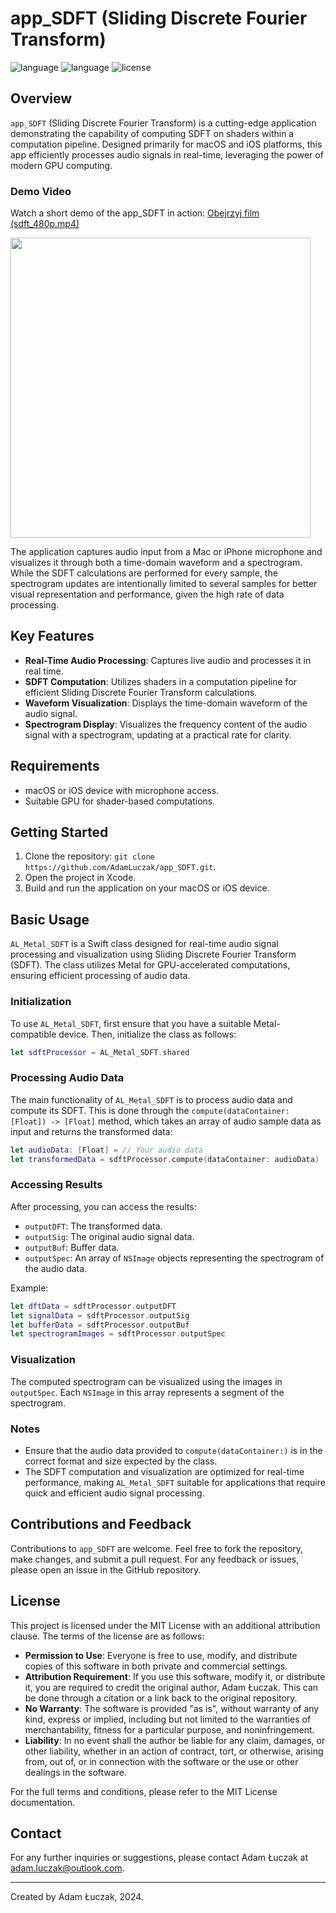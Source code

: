 
# app_SDFT (Sliding Discrete Fourier Transform)

![language](https://img.shields.io/badge/language-Swift-orange)
![language](https://img.shields.io/badge/language-C%2FMetal-blue)
![license](https://img.shields.io/badge/license-MIT-green)

## Overview
`app_SDFT` (Sliding Discrete Fourier Transform) is a cutting-edge application demonstrating the capability of computing SDFT on shaders within a computation pipeline. Designed primarily for macOS and iOS platforms, this app efficiently processes audio signals in real-time, leveraging the power of modern GPU computing.

### Demo Video
Watch a short demo of the app_SDFT in action:
[Obejrzyj film (sdft_480p.mp4)](media/sdft_480p.mp4)

   <img src="media/sdft_anim.gif" width="480" height="auro">

The application captures audio input from a Mac or iPhone microphone and visualizes it through both a time-domain waveform and a spectrogram. While the SDFT calculations are performed for every sample, the spectrogram updates are intentionally limited to several samples for better visual representation and performance, given the high rate of data processing.

## Key Features
- **Real-Time Audio Processing**: Captures live audio and processes it in real time.
- **SDFT Computation**: Utilizes shaders in a computation pipeline for efficient Sliding Discrete Fourier Transform calculations.
- **Waveform Visualization**: Displays the time-domain waveform of the audio signal.
- **Spectrogram Display**: Visualizes the frequency content of the audio signal with a spectrogram, updating at a practical rate for clarity.

## Requirements
- macOS or iOS device with microphone access.
- Suitable GPU for shader-based computations.

## Getting Started
1. Clone the repository: `git clone https://github.com/AdamLuczak/app_SDFT.git`.
2. Open the project in Xcode.
3. Build and run the application on your macOS or iOS device.

## Basic Usage

`AL_Metal_SDFT` is a Swift class designed for real-time audio signal processing and visualization using Sliding Discrete Fourier Transform (SDFT). The class utilizes Metal for GPU-accelerated computations, ensuring efficient processing of audio data.

### Initialization
To use `AL_Metal_SDFT`, first ensure that you have a suitable Metal-compatible device. Then, initialize the class as follows:
```swift
let sdftProcessor = AL_Metal_SDFT.shared
```

### Processing Audio Data
The main functionality of `AL_Metal_SDFT` is to process audio data and compute its SDFT. This is done through the `compute(dataContainer: [Float]) -> [Float]` method, which takes an array of audio sample data as input and returns the transformed data:
```swift
let audioData: [Float] = // Your audio data
let transformedData = sdftProcessor.compute(dataContainer: audioData)
```

### Accessing Results
After processing, you can access the results:
- `outputDFT`: The transformed data.
- `outputSig`: The original audio signal data.
- `outputBuf`: Buffer data.
- `outputSpec`: An array of `NSImage` objects representing the spectrogram of the audio data.

Example:
```swift
let dftData = sdftProcessor.outputDFT
let signalData = sdftProcessor.outputSig
let bufferData = sdftProcessor.outputBuf
let spectrogramImages = sdftProcessor.outputSpec
```

### Visualization
The computed spectrogram can be visualized using the images in `outputSpec`. Each `NSImage` in this array represents a segment of the spectrogram.

### Notes
- Ensure that the audio data provided to `compute(dataContainer:)` is in the correct format and size expected by the class.
- The SDFT computation and visualization are optimized for real-time performance, making `AL_Metal_SDFT` suitable for applications that require quick and efficient audio signal processing.

## Contributions and Feedback
Contributions to `app_SDFT` are welcome. Feel free to fork the repository, make changes, and submit a pull request. For any feedback or issues, please open an issue in the GitHub repository.

## License
This project is licensed under the MIT License with an additional attribution clause. The terms of the license are as follows:

- **Permission to Use**: Everyone is free to use, modify, and distribute copies of this software in both private and commercial settings.
- **Attribution Requirement**: If you use this software, modify it, or distribute it, you are required to credit the original author, Adam Łuczak. This can be done through a citation or a link back to the original repository.
- **No Warranty**: The software is provided "as is", without warranty of any kind, express or implied, including but not limited to the warranties of merchantability, fitness for a particular purpose, and noninfringement.
- **Liability**: In no event shall the author be liable for any claim, damages, or other liability, whether in an action of contract, tort, or otherwise, arising from, out of, or in connection with the software or the use or other dealings in the software.

For the full terms and conditions, please refer to the MIT License documentation.


## Contact
For any further inquiries or suggestions, please contact Adam Łuczak at adam.luczak@outlook.com.

---

Created by Adam Łuczak, 2024.
